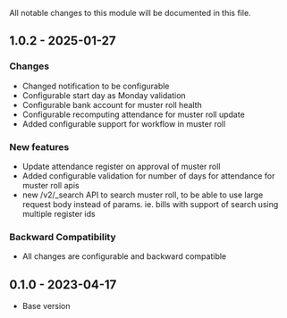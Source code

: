 
All notable changes to this module will be documented in this file.

## 1.0.2 - 2025-01-27

### Changes
- Changed notification to be configurable
- Configurable start day as Monday validation
- Configurable bank account for muster roll health
- Configurable recomputing attendance for muster roll update
- Added configurable support for workflow in muster roll

### New features
- Update attendance register on approval of muster roll
- Added configurable validation for number of days for attendance for muster roll apis
- new /v2/_search API to search muster roll, to be able to use large request body instead of params. ie. bills with support of search using multiple register ids

### Backward Compatibility
- All changes are configurable and backward compatible

## 0.1.0 - 2023-04-17

- Base version